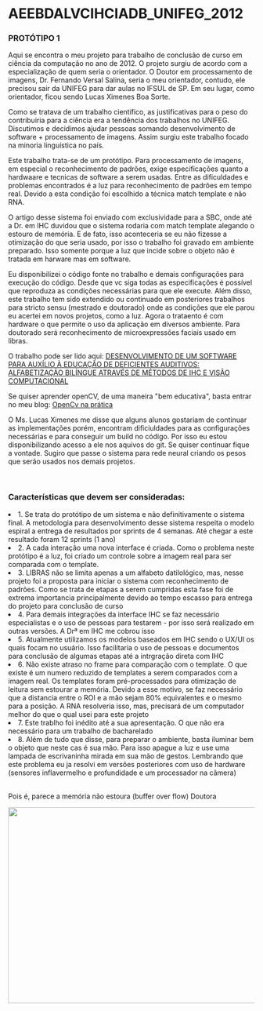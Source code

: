 # AEEBDALVCIHCIADB_UNIFEG_2012

### PROTÓTIPO 1
<p>Aqui se encontra o meu projeto para trabalho de conclusão de curso em ciência da computação no ano de 2012. O projeto surgiu de acordo com a especialização de quem seria o orientador. O Doutor em processamento de imagens, Dr. Fernando Versal Salina, seria o meu orientador, contudo, ele precisou sair da UNIFEG para dar aulas no IFSUL de SP. Em seu lugar, como orientador, ficou sendo Lucas Ximenes Boa Sorte.</p>

<p>Como se tratava de um trabalho científico, as justificativas para o peso do contribuiria para a ciência era a tendência dos trabalhos no UNIFEG. Discutimos e decidimos ajudar pessoas somando desenvolvimento de software + processamento de imagens. Assim surgiu este trabalho focado na minoria linguística no país.</p>

<p>Este trabalho trata-se de um protótipo. Para processamento de imagens, em especial o reconhecimento de padrões, exige especificações quanto a hardwaare e tecnicas de software a serem usadas. Entre as dificuldades e problemas encontrados é a luz para reconhecimento de padrões em tempo real. Devido a esta condição foi escolhido a técnica match template e não RNA.</p>

<p>O artigo desse sistema foi enviado com exclusividade para a SBC, onde até a Dr. em IHC duvidou que o sistema rodaria com match template alegando o estouro de memória. E de fato, isso aconteceria se eu não fizesse a otimização do que seria usado, por isso o trabalho foi gravado em ambiente preparado. Isso somente porque a luz que incide sobre o objeto não é tratada em harware mas em software.</p>

<p>Eu disponibilizei o código fonte no trabalho e demais configurações para execução do código. Desde que vc siga todas as especificações é possível que reproduza as condições necessárias para que ele execute. Além disso, este trabalho tem sido extendido ou continuado em posteriores trabalhos para stricto sensu (mestrado e doutorado) onde as condições que ele parou eu acertei em novos projetos, como a luz. Agora o trataento é com hardware o que permite o uso da aplicação em diversos ambiente. Para doutorado será reconhecimento de microexpressões faciais usado em libras.</p>

<p>O trabalho pode ser lido aqui: <a href="https://lameckfernandes.files.wordpress.com/2016/10/com12-lsfernandes.pdf">DESENVOLVIMENTO DE UM SOFTWARE PARA AUXÍLIO À EDUCAÇÃO DE DEFICIENTES AUDITIVOS: ALFABETIZAÇÃO BILÍNGUE ATRAVÉS DE MÉTODOS DE IHC E VISÃO COMPUTACIONAL</a></p>

<p>Se quiser aprender openCV, de uma maneira "bem educativa", basta entrar no meu blog: <a href="http://novos-cientistas.blogspot.com.br/2012/03/desenvolvimento-de-sistemas_07.html">OpenCv na prática</a></p>

<p>O Ms. Lucas Ximenes me disse que alguns alunos gostariam de continuar as implementações porém, encontram dificiuldades para as configurações necessárias e para conseguir um build no código. Por isso eu estou disponibilizando acesso a ele nos aquivos do git. Se quiser continuar fique a vontade. Sugiro que passe o sistema para rede neural criando os pesos que serão usados nos demais projetos.</p>
<br>

### Características que devem ser consideradas:
<o>
  <li>1. Se trata do protótipo de um sistema e não definitivamente o sistema final. A metodologia para desenvolvimento desse sistema respeita o modelo espiral a entrega de resultados por sprints de 4 semanas. Até chegar a este resultado foram 12 sprints (1 ano)</li>
  <li>2. A cada interação uma nova interface é criada. Como o problema neste protótipo é a luz, foi criado um controle sobre a imagem real para ser comparada com o template.</li>
  <li>3. LIBRAS não se limita apenas a um alfabeto datilológico, mas, nesse projeto foi a proposta para iniciar o sistema com reconhecimento de padrões. Como se trata de etapas a serem cumpridas esta fase foi de extrema importancia principalmente devido ao tempo escasso para entrega do projeto para conclusão de curso</li>
  <li>4. Para demais integrações da interface IHC se faz necessário especialistas e o uso de pessoas para testarem - por isso será realizado em outras versões. A Drª em IHC me cobrou isso</li>
  <li>5. Atualmente utilizamos os modelos baseados em IHC sendo o UX/UI os quais focam no usuário. Isso facilitaria o uso de pessoas e documentos para conclusão de algumas etapas até a intrgração direta com IHC</li>
  <li>6. Não existe atraso no frame para comparação com o template. O que existe é um numero reduzido de templates a serem comparados com a imagem real. Os templates foram pré-processados para otimização de leitura sem estourar a memória. Devido a esse motivo, se faz necessário que a distancia entre o ROI e a mão sejam 80% equivalentes e o mesmo para a posição. A RNA resolveria isso, mas, precisará de um computador melhor do que o qual usei para este projeto</li>
  <li>7. Este trablho foi inédito até a sua apresentação. O que não era necessário para um trabalho de bacharelado</li>
  <li>8. Além de tudo que disse, para preparar o ambiente, basta iluminar bem o objeto que neste cas é sua mão. Para isso apague a luz e use uma lampada de escrivaninha mirada em sua mão de gestos. Lembrando que este problema eu ja resolvi em versões posteriores com uso de hardware (sensores inflavermelho e profundidade e um processador na câmera)</li>
</o>

<br>

<p>Pois é, parece a memória não estoura (buffer over flow) Doutora</p>
<a href="https://www.youtube.com/embed/eWH9EMVnhlo"><img src="https://s13.postimg.org/pmcqguoaf/Sem_t_tulo.png" width="600" height="400"></a>





